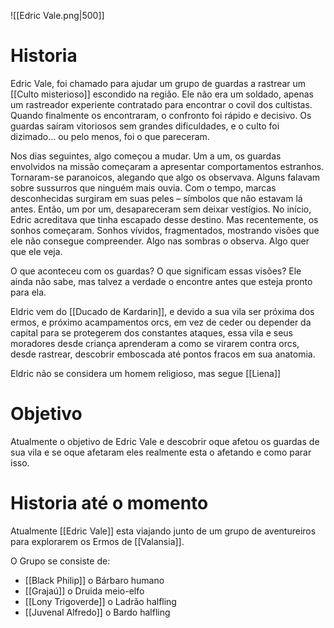 
![[Edric Vale.png|500]]

# Historia

Edric Vale, foi chamado para ajudar um grupo de guardas a rastrear um [[Culto misterioso]] escondido na região. Ele não era um soldado, apenas um rastreador experiente contratado para encontrar o covil dos cultistas. Quando finalmente os encontraram, o confronto foi rápido e decisivo. Os guardas saíram vitoriosos sem grandes dificuldades, e o culto foi dizimado... ou pelo menos, foi o que pareceram. 

Nos dias seguintes, algo começou a mudar. Um a um, os guardas envolvidos na missão começaram a apresentar comportamentos estranhos. Tornaram-se paranoicos, alegando que algo os observava. Alguns falavam sobre sussurros que ninguém mais ouvia. Com o tempo, marcas desconhecidas surgiram em suas peles – símbolos que não estavam lá antes. Então, um por um, desapareceram sem deixar vestígios. No início, Edric acreditava que tinha escapado desse destino. Mas recentemente, os sonhos começaram. Sonhos vívidos, fragmentados, mostrando visões que ele não consegue compreender. Algo nas sombras o observa. Algo quer que ele veja. 

O que aconteceu com os guardas? O que significam essas visões? Ele ainda não sabe, mas talvez a verdade o encontre antes que esteja pronto para ela.

Eldric vem do [[Ducado de Kardarin]], e devido a sua vila ser próxima dos ermos, e próximo acampamentos orcs, em vez de ceder ou depender da capital para se protegerem dos constantes ataques, essa vila e seus moradores desde criança aprenderam a como se virarem contra orcs, desde rastrear, descobrir emboscada até pontos fracos em sua anatomia.

Eldric não se considera um homem religioso, mas segue [[Liena]]

# Objetivo

Atualmente o objetivo de Edric Vale e descobrir oque afetou os guardas de sua vila e se oque afetaram eles realmente esta o afetando e como parar isso.



# Historia até o momento

Atualmente [[Edric Vale]] esta viajando junto de um grupo de aventureiros para explorarem os Ermos de [[Valansia]].

O Grupo se consiste de:
- [[Black Philip]] o Bárbaro humano
- [[Grajaú]] o Druida meio-elfo
- [[Lony Trigoverde]] o Ladrão halfling
- [[Juvenal Alfredo]] o Bardo halfling


